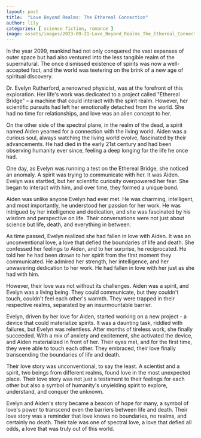 ```yaml
---
layout: post
title:  "Love Beyond Realms: The Ethereal Connection"
author: lily
categories: [ science fiction, romance ]
image: assets/images/2023-09-21-Love_Beyond_Realms_The_Ethereal_Connection.png
---
```


In the year 2099, mankind had not only conquered the vast expanses of outer space but had also ventured into the less tangible realm of the supernatural. The once dismissed existence of spirits was now a well-accepted fact, and the world was teetering on the brink of a new age of spiritual discovery. 

Dr. Evelyn Rutherford, a renowned physicist, was at the forefront of this exploration. Her life's work was dedicated to a project called "Ethereal Bridge" – a machine that could interact with the spirit realm. However, her scientific pursuits had left her emotionally detached from the world. She had no time for relationships, and love was an alien concept to her.

On the other side of the spectral plane, in the realm of the dead, a spirit named Aiden yearned for a connection with the living world. Aiden was a curious soul, always watching the living world evolve, fascinated by their advancements. He had died in the early 21st century and had been observing humanity ever since, feeling a deep longing for the life he once had.

One day, as Evelyn was running a test on the Ethereal Bridge, she noticed an anomaly. A spirit was trying to communicate with her. It was Aiden. Evelyn was startled, but her scientific curiosity overpowered her fear. She began to interact with him, and over time, they formed a unique bond. 

Aiden was unlike anyone Evelyn had ever met. He was charming, intelligent, and most importantly, he understood her passion for her work. He was intrigued by her intelligence and dedication, and she was fascinated by his wisdom and perspective on life. Their conversations were not just about science but life, death, and everything in between. 

As time passed, Evelyn realized she had fallen in love with Aiden. It was an unconventional love, a love that defied the boundaries of life and death. She confessed her feelings to Aiden, and to her surprise, he reciprocated. He told her he had been drawn to her spirit from the first moment they communicated. He admired her strength, her intelligence, and her unwavering dedication to her work. He had fallen in love with her just as she had with him.

However, their love was not without its challenges. Aiden was a spirit, and Evelyn was a living being. They could communicate, but they couldn't touch, couldn't feel each other's warmth. They were trapped in their respective realms, separated by an insurmountable barrier.

Evelyn, driven by her love for Aiden, started working on a new project - a device that could materialize spirits. It was a daunting task, riddled with failures, but Evelyn was relentless. After months of tireless work, she finally succeeded. With a mix of anxiety and excitement, she activated the device, and Aiden materialized in front of her. Their eyes met, and for the first time, they were able to touch each other. They embraced, their love finally transcending the boundaries of life and death.

Their love story was unconventional, to say the least. A scientist and a spirit, two beings from different realms, found love in the most unexpected place. Their love story was not just a testament to their feelings for each other but also a symbol of humanity's unyielding spirit to explore, understand, and conquer the unknown.

Evelyn and Aiden's story became a beacon of hope for many, a symbol of love's power to transcend even the barriers between life and death. Their love story was a reminder that love knows no boundaries, no realms, and certainly no death. Their tale was one of spectral love, a love that defied all odds, a love that was truly out of this world.
